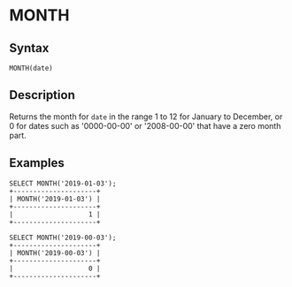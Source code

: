 
# MONTH

## Syntax


```
MONTH(date)
```

## Description


Returns the month for `date` in the range 1 to 12 for January to
December, or 0 for dates such as '0000-00-00' or '2008-00-00' that
have a zero month part.


## Examples


```
SELECT MONTH('2019-01-03');
+---------------------+
| MONTH('2019-01-03') |
+---------------------+
|                   1 |
+---------------------+

SELECT MONTH('2019-00-03');
+---------------------+
| MONTH('2019-00-03') |
+---------------------+
|                   0 |
+---------------------+
```
